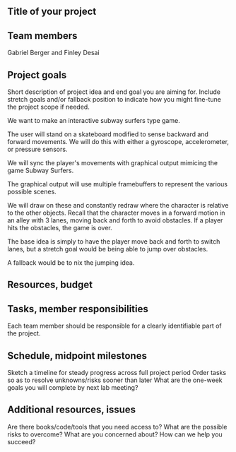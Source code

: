 ## Title of your project

## Team members
Gabriel Berger and Finley Desai

## Project goals
Short description of project idea and end goal you are aiming for.
Include stretch goals and/or fallback position to indicate how you 
might fine-tune the project scope if needed.

We want to make an interactive subway surfers type game.

The user will stand on a skateboard modified to sense backward and forward movements.
We will do this with either a gyroscope, accelerometer, or pressure sensors.

We will sync the player's movements with graphical output mimicing the game Subway Surfers.

The graphical output will use multiple framebuffers to represent the various possible scenes.

We will draw on these and constantly redraw where the character is relative to the other objects.
Recall that the character moves in a forward motion in an alley with 3 lanes, moving back and forth
to avoid obstacles. If a player hits the obstacles, the game is over.

The base idea is simply to have the player move back and forth to switch lanes, but a stretch goal
would be being able to jump over obstacles.

A fallback would be to nix the jumping idea.

## Resources, budget


## Tasks, member responsibilities
Each team member should be responsible for a clearly identifiable part of the project.

## Schedule, midpoint milestones
Sketch a timeline for steady progress across full project period
Order tasks so as to resolve unknowns/risks sooner than later
What are the one-week goals you will complete by next lab meeting?

## Additional resources, issues
Are there books/code/tools that you need access to?
What are the possible risks to overcome? What are you concerned about? 
How can we help you succeed?
